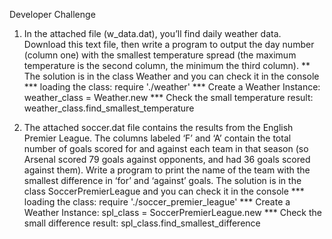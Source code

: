 Developer Challenge

1. In the attached file (w_data.dat), you’ll find daily weather data. Download this text file, then write a program to output the day number (column one) with the smallest temperature spread (the maximum temperature is the second column, the minimum the third column).
   ** The solution is in the class Weather and you can check it in the console
   *** loading the class: require './weather'
   *** Create a Weather Instance: weather_class = Weather.new
   *** Check the small temperature result: weather_class.find_smallest_temperature

3. The attached soccer.dat file contains the results from the English Premier League. The columns labeled ‘F’ and ‘A’ contain the total number of goals scored for and against each team in that season (so Arsenal scored 79 goals against opponents, and had 36 goals scored against them). Write a program to print the name of the team with the smallest difference in ‘for’ and ‘against’ goals.
   The solution is in the class SoccerPremierLeague and you can check it in the console
   *** loading the class: require './soccer_premier_league'
   *** Create a Weather Instance: spl_class = SoccerPremierLeague.new
   *** Check the small difference result: spl_class.find_smallest_difference

